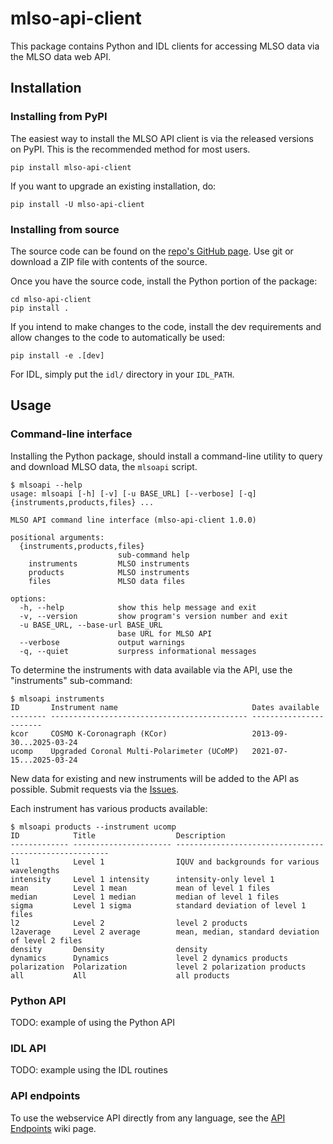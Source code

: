 # mlso-api-client

This package contains Python and IDL clients for accessing MLSO data via the
MLSO data web API.

## Installation

### Installing from PyPI

The easiest way to install the MLSO API client is via the released versions on
PyPI. This is the recommended method for most users.

```console
pip install mlso-api-client
```

If you want to upgrade an existing installation, do:

```console
pip install -U mlso-api-client
```


### Installing from source

The source code can be found on the [repo's GitHub page]. Use git or download
a ZIP file with contents of the source.

[repo's GitHub page]: https://github.com/NCAR/mlso-api-client

Once you have the source code, install the Python portion of the package:

```console
cd mlso-api-client
pip install .
```

If you intend to make changes to the code, install the dev requirements and
allow changes to the code to automatically be used:

```console
pip install -e .[dev]
```

For IDL, simply put the `idl/` directory in your `IDL_PATH`.


## Usage

### Command-line interface

Installing the Python package, should install a command-line utility to query
and download MLSO data, the `mlsoapi` script.

```console
$ mlsoapi --help
usage: mlsoapi [-h] [-v] [-u BASE_URL] [--verbose] [-q] {instruments,products,files} ...

MLSO API command line interface (mlso-api-client 1.0.0)

positional arguments:
  {instruments,products,files}
                        sub-command help
    instruments         MLSO instruments
    products            MLSO instruments
    files               MLSO data files

options:
  -h, --help            show this help message and exit
  -v, --version         show program's version number and exit
  -u BASE_URL, --base-url BASE_URL
                        base URL for MLSO API
  --verbose             output warnings
  -q, --quiet           surpress informational messages
```

To determine the instruments with data available via the API, use the
"instruments" sub-command:

```console
$ mlsoapi instruments
ID       Instrument name                              Dates available
-------- -------------------------------------------- -----------------------
kcor     COSMO K-Coronagraph (KCor)                   2013-09-30...2025-03-24
ucomp    Upgraded Coronal Multi-Polarimeter (UCoMP)   2021-07-15...2025-03-24
```

New data for existing and new instruments will be added to the API as possible.
Submit requests via the [Issues].

[Issues]: https://github.com/NCAR/mlso-api-client/issues

Each instrument has various products available:

```console
$ mlsoapi products --instrument ucomp
ID            Title                  Description
------------- ---------------------- -------------------------------------------------------
l1            Level 1                IQUV and backgrounds for various wavelengths
intensity     Level 1 intensity      intensity-only level 1
mean          Level 1 mean           mean of level 1 files
median        Level 1 median         median of level 1 files
sigma         Level 1 sigma          standard deviation of level 1 files
l2            Level 2                level 2 products
l2average     Level 2 average        mean, median, standard deviation of level 2 files
density       Density                density
dynamics      Dynamics               level 2 dynamics products
polarization  Polarization           level 2 polarization products
all           All                    all products
```

### Python API

TODO: example of using the Python API


### IDL API

TODO: example using the IDL routines


### API endpoints

To use the webservice API directly from any language, see the [API Endpoints] wiki
page.

[API Endpoints]: https://github.com/NCAR/mlso-api-client/wiki/API-endpoints
